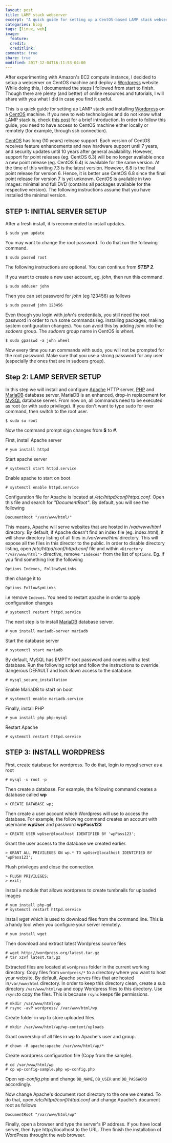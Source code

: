 ```yaml
---
layout: post
title: LAMP stack webserver
excerpt: "A quick guide for setting up a CentOS-based LAMP stack webserver powered by WordPress"
categories: blog
tags: [linux, web]
image:
  feature:
  credit: 
  creditlink:
comments: true
share: true
modified: 2017-12-04T16:11:53-04:00
---
```


After experimenting with Amazon's EC2 compute instance, I decided to setup a webserver on CentOS machine and deploy a [Wordpress](https://wordpress.com/) website. While doing this, I documented the steps I followed from start to finish. Though there are plenty (and better) of online resources and tutorials, I will share with you what I did in case you find it useful.


This is a quick guide for setting up LAMP stack and installing  [Wordpress](https://wordpress.com/) on a [CentOS](https://www.centos.org/) machine. If you new to web technologies and do not know what LAMP stack is, check [this post](/blog/web-application-101/) for a brief introduction.
In order to follow this guide, you need to have access to CentOS machine either locally or remotely (for example, through ssh connection).

[CentOS](https://www.centos.org/) has long (10 years) release support. Each version of CentOS receives feature enhancements and new hardware support until 7 years, and security updates until 10 years after general availability. However, support for point releases (eg. CentOS 6.3) will be no longer available once a new point release (eg. CentOS 6.4) is available for the same version. At the time of this writing 7.3 is the latest version. However, 6.8 is the final point release for version 6. Hence, it is better use CentOS 6.8 since the final point release for version 7 is yet unknown. CentOS is available in two images: minimal and full DVD (contains all packages available for the respective version). The following instructions assume that you have installed the minimal version.

## STEP 1: INITIAL SERVER SETUP
After a fresh install, it is recommended to install updates.
    
    $ sudo yum update

You may want to change the root password. To do that run the following command.
    
    $ sudo passwd root

The following instructions are optional. You can continue from _**STEP 2**_.

If you want to create a new user account, eg. _john_, then run this command.
    
    $ sudo adduser john

Then you can set password for _john_ (eg 123456) as follows
    
    $ sudo passwd john 123456
    
Even though you login with _john_'s credentials, you still need the root password in order to run some commands (eg. installing packages, making system configuration changes). You can avoid this by adding _john_ into the _sodoers_ group. The _sudoers_ group name in CentOS is _wheel_.
    
    $ sudo gpasswd -a john wheel
 
Now every time you run commands with sudo, you will not be prompted for the root password. Make sure that you use a strong password for any user (especially the ones that are in sudoers group).

## Step 2: LAMP SERVER SETUP

In this step we will install and configure [Apache](https://www.apache.org/) HTTP server, [PHP](http://www.php.net/) and [MariaDB](https://mariadb.org/) database server. MariaDB is an enhanced, drop-in replacement for [MySQL](https://www.mysql.com/) database server. From now on, all commands need to be executed as root (or with sudo privilege). If you don't want to type sudo for ever command, then switch to the root user.

    $ sudo su root
    
Now the command prompt sign changes from **$** to **#**.

First, install Apache server
    
    # yum install httpd
    
Start apache server
    
    # systemctl start httpd.service

Enable apache to start on boot

    # systemctl enable httpd.service

Configuration file for Apache is located at _/etc/httpd/conf/httpd.conf_. Open this file and search for _"DocumentRoot"_. By default, you will see the following

    DocumentRoot "/var/www/html/"

This means, Apache will serve websites that are hosted in _/var/www/html_ directory. By default, if Apache doesn't find an index file (eg. index.html), it will show directory listing of all files in _/var/www/html_ directory. This will expose all the files in this director to the public. In order to disable directory listing, open _/etc/httpd/conf/httpd.conf_ file and within `<Directory "/var/www/html">` directive, remove `"Indexes"` from the list of `Options`. Eg. If you find something like the following
    
    Options Indexes, FollowSymLinks

then change it to

    Options FollowSymLinks

i.e remove `Indexes`. You need to restart apache in order to apply configuration changes

    # systemctl restart httpd.service

The next step is to install [MariaDB]("https://mariadb.org/") database server.

    # yum install mariadb-server mariadb

Start the database server

    # systemctl start mariadb

By default, MySQL has EMPTY root password and comes with a test database. Run the following script and follow the instructions to override dangerous DEFAULT and lock down access to the database.

    # mysql_secure_installation

Enable MariaDB to start on boot

    # systemctl enable mariadb.service

Finally, install PHP

    # yum install php php-mysql

Restart Apache

    # systemctl restart httpd.service

## STEP 3: INSTALL WORDPRESS

First, create database for wordpress. To do that, login to mysql server as a root
    
    # mysql -u root -p

Then create a database. For example, the following command creates a database called **wp**

    > CREATE DATABASE wp;
   
Then create a user account which Wordpress will use to access the database. For example, the following command creates an account with username **wpUser** and password **wpPass123**

    > CREATE USER wpUser@localhost IDENTIFIED BY 'wpPass123';
   
Grant the user access to the database we created earlier.

    > GRANT ALL PRIVILEGES ON wp.* TO wpUser@localhost IDENTIFIED BY 'wpPass123';

Flush privileges and close the connection.

    > FLUSH PRIVILEGES;
    > exit;
    
Install a module that allows wordpress to create tumbnails for uploaded images

    # yum install php-gd
    # systemctl restart httpd.service

Install _wget_ which is used to download files from the command line. This is a handy tool when you configure your server remotely.

    # yum install wget
    
Then download and extract latest Wordpress source files

    # wget http://wordpress.org/latest.tar.gz
    # tar xzvf latest.tar.gz

Extracted files are located at `wordpress` folder in the current working directory. Copy files from `wordpress/*` to a directory where you want to host your website. By default, Apache serves files that are hosted in`/var/www/html` directory. In order to keep this directory clean, create a sub directory `/var/www/html/wp` and copy Wordpress files to this directory. Use `rsync`to copy the files. This is because `rsync` keeps file permissions.

    # mkdir /var/www/html/wp
    # rsync -avP wordpress/ /var/www/html/wp
    
Create folder in _wp_ to store uploaded files.

    # mkdir /var/www/html/wp/wp-content/uploads
    
Grant ownership of all files in _wp_ to Apache's user and group.

    # chown -R apache:apache /var/www/html/wp/*
    
Create wordpress configuration file (Copy from the sample).

    # cd /var/www/html/wp
    # cp wp-config-sample.php wp-config.php
    
Open _wp-config.php_ and change `DB_NAME`, `DB_USER` and `DB_PASSWORD` accordingly.

Now change Apache's document root directory to the one we created. To do that, open _/etc/httpd/conf/httpd.conf_ and change Apache's document root as follows

    DocumentRoot "/var/www/html/wp"
        
Finally, open a browser and type the server's IP address. If you have local server, then type http://localhost to the URL. Then finish the installation of WordPress throught the web browser.